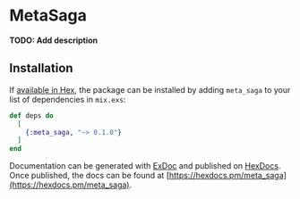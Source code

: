 # MetaSaga

**TODO: Add description**

## Installation

If [available in Hex](https://hex.pm/docs/publish), the package can be installed
by adding `meta_saga` to your list of dependencies in `mix.exs`:

```elixir
def deps do
  [
    {:meta_saga, "~> 0.1.0"}
  ]
end
```

Documentation can be generated with [ExDoc](https://github.com/elixir-lang/ex_doc)
and published on [HexDocs](https://hexdocs.pm). Once published, the docs can
be found at [https://hexdocs.pm/meta_saga](https://hexdocs.pm/meta_saga).

